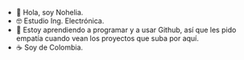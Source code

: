- 👋 Hola, soy Nohelia.
- 🤓 Estudio Ing. Electrónica.
- 🌱 Estoy aprendiendo a programar y a 
usar Github, así que les pido empatía
cuando vean los proyectos que suba por aquí.
- ☕ Soy de Colombia.

<!---
nohelia1112/nohelia1112 is a ✨ special ✨ repository because its `README.md` (this file) appears on your GitHub profile.
You can click the Preview link to take a look at your changes.
--->
